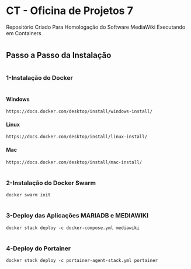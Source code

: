# CT - Oficina de Projetos 7

Repositório Criado Para Homologação do Software MediaWiki Executando em Containers

#

## Passo a Passo da Instalação

#

### 1-Instalação do Docker
#

#### Windows    
    https://docs.docker.com/desktop/install/windows-install/

#### Linux
    https://docs.docker.com/desktop/install/linux-install/

#### Mac
    https://docs.docker.com/desktop/install/mac-install/   

#
### 2-Instalação do Docker Swarm

    docker swarm init

#
### 3-Deploy das Aplicações MARIADB e MEDIAWIKI

    docker stack deploy -c docker-compose.yml mediawiki

#
### 4-Deploy do Portainer

    docker stack deploy -c portainer-agent-stack.yml portainer